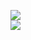 [![](https://img.shields.io/badge/Made%20With-Github%20Spray-lightgrey.svg?style=for-the-badge&logo=github)](https://github.com/Annihil/github-spray#4881)  
[![](https://i.imgur.com/2DrTn0Z.gif)](https://github.com/Annihil/github-spray)